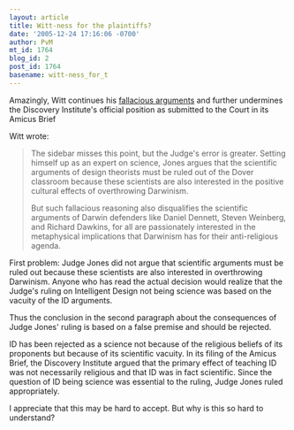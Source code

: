 ```yaml
---
layout: article
title: Witt-ness for the plaintiffs?
date: '2005-12-24 17:16:06 -0700'
author: PvM
mt_id: 1764
blog_id: 2
post_id: 1764
basename: witt-ness_for_t
---
```

Amazingly, Witt continues his [fallacious arguments](http://www.evolutionnews.org/2005/12/message_to_rush_limbaugh_the_m.html#more) and further undermines the Discovery Institute's official position as submitted to the Court in its Amicus Brief

Witt wrote:

> The sidebar misses this point, but the Judge's error is greater. Setting himself up as an expert on science, Jones argues that the scientific arguments of design theorists must be ruled out of the Dover classroom because these scientists are also interested in the positive cultural effects of overthrowing Darwinism.
> 
> But such fallacious reasoning also disqualifies the scientific arguments of Darwin defenders like Daniel Dennett, Steven Weinberg, and Richard Dawkins, for all are passionately interested in the metaphysical implications that Darwinism has for their anti-religious agenda.

First problem: Judge Jones did not argue that scientific arguments must be ruled out because these scientists are also interested in overthrowing Darwinism. Anyone who has read the actual decision would realize that the Judge's ruling on Intelligent Design not being science was based on the vacuity of the ID arguments.

Thus the conclusion in the second paragraph about the consequences of Judge Jones' ruling is based on a false premise and should be rejected. 

ID has been rejected as a science not because of the religious beliefs of its proponents but because of its scientific vacuity. In its filing of the Amicus Brief, the Discovery Institute argued that the primary effect of teaching ID was not necessarily religious and that ID was in fact scientific. Since the question of ID being science was essential to the ruling, Judge Jones ruled appropriately.

I appreciate that this may be hard to accept. But why is this so hard to understand?
